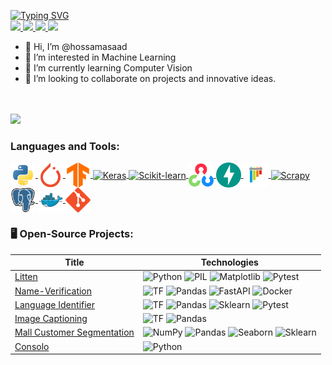 <p align="left">
  
<a href="https://git.io/typing-svg">
    <img src="https://readme-typing-svg.demolab.com?font=Fira+Code&weight=800&duration=3000&pause=2000&color=15D8F7&vCenter=true&multiline=true&width=600&height=100&lines=Hossam+Asaad+Ragab;Software+Engineer+%7C+Machine+Learning+Engineer;Python+%7C+Deep+Learning+%7C+Computer+Vision+%7C+NLP" alt="Typing SVG" />
</a>

<br/>

<a href="mailto:hossamasaad10@gmail.com">
    <img src="https://img.shields.io/badge/-Email-red?style=flat-square&logo=gmail&logoColor=white">
</a>

<a href="https://drive.google.com/file/d/1WczP0BAbNrnDpyapUaHV5PzkquEYSRT3/view?usp=sharing">
    <img src="https://img.shields.io/badge/PDF-CV-red?style=flat-square&logo=adobe">
</a>

<a href="https://www.linkedin.com/in/hossamasaad10/">
    <img src="https://img.shields.io/badge/-Linkedin-blue?style=flat-square&logo=linkedin">
</a>

<a href="https://twitter.com/HossamAsaad10/">
    <img src="https://img.shields.io/badge/-Twitter-blue?style=flat-square&logo=twitter">
</a>

- 👋 Hi, I’m @hossamasaad
- 👀 I’m interested in Machine Learning
- 🌱 I’m currently learning Computer Vision
- 💞️ I’m looking to collaborate on projects and innovative ideas.
<br/>
<br/> 



<a href="https://github.com/hossamasaad">
    <img src="https://github-stats-alpha.vercel.app/api?username=hossamasaad&cc=22272e&tc=37BCF6&ic=fff&bc=0000">
</a>

<h3 align="left">Languages and Tools:</h3>


<a href="https://www.python.org" target="_blank" rel="noreferrer" > 
    <img src="https://raw.githubusercontent.com/devicons/devicon/master/icons/python/python-original.svg" alt="Python" width="40" height="40" align="center"/>
</a>


<a href="https://pytorch.org/" target="_blank" rel="noreferrer" > 
    <img src="https://raw.githubusercontent.com/devicons/devicon/master/icons/pytorch/pytorch-original.svg" alt="Pytorch" width="40" height="40" align="center"/>
</a> 


<a href="https://www.tensorflow.org/" target="_blank" rel="noreferrer" > 
    <img src="https://raw.githubusercontent.com/devicons/devicon/master/icons/tensorflow/tensorflow-original.svg" alt="Tensorflow" width="40" height="40" align="center"/>
</a> 


<a href="https://keras.io/" target="_blank" rel="noreferrer" > 
    <img src="https://upload.wikimedia.org/wikipedia/commons/thumb/a/ae/Keras_logo.svg/512px-Keras_logo.svg.png?20200317115153" alt="Keras" width="40" height="40" align="center"/>
</a>


<a href="https://scikit-learn.org/" target="_blank" rel="noreferrer" > 
    <img src="https://upload.wikimedia.org/wikipedia/commons/0/05/Scikit_learn_logo_small.svg" alt="Scikit-learn" width="40" height="40" align="center"/>
</a> 


<a href="https://opencv.org/" target="_blank" rel="noreferrer" > 
    <img src="https://raw.githubusercontent.com/devicons/devicon/master/icons/opencv/opencv-original.svg" alt="Open-CV" width="40" height="40" align="center"/>
</a>

<a href="https://fastapi.tiangolo.com/" target="_blank" rel="noreferrer" > 
    <img src="https://raw.githubusercontent.com/devicons/devicon/master/icons/fastapi/fastapi-original.svg" alt="FastAPI" width="40" height="40" align="center"/>
</a> 


<a href="https://docs.pytest.org/" target="_blank" rel="noreferrer">
    <img src="https://raw.githubusercontent.com/devicons/devicon/master/icons/pytest/pytest-original.svg"" alt="PyTest" width="40" height="40" align="center"/>
</a>

<a href="https://scrapy.org/" target="_blank" rel="noreferrer">
    <img src="https://cdn2.hubspot.net/hubfs/4367560/Imported_Blog_Media/scrapy.png" alt="Scrapy" width="40" height="40" align="center"/>
</a>

<a href="https://www.postgresql.org/" target="_blank" rel="noreferrer" > 
    <img src="https://raw.githubusercontent.com/devicons/devicon/master/icons/postgresql/postgresql-original.svg" alt="Postgresql" width="40" height="40" align="center"/>
</a>


<a href="https://www.docker.com/" target="_blank" rel="noreferrer" > 
    <img src="https://raw.githubusercontent.com/devicons/devicon/master/icons/docker/docker-original.svg" alt="Docker" width="40" height="40" align="center"/>
</a>


<a href="https://git-scm.com/" target="_blank" rel="noreferrer">
    <img src="https://raw.githubusercontent.com/devicons/devicon/master/icons/git/git-original.svg" alt="G it" width="40" height="40" align="center"/>
</a>

<h3 align="left">🖥️ Open-Source Projects:</h3>

|Title | Technologies|
|--|--|
[ Litten](https://github.com/hossamasaad/litten) | ![Python](https://img.shields.io/badge/python-black?style=flat-square&logo=python) ![PIL](https://img.shields.io/badge/PIL-black?style=flat-square&logo=pil) ![Matplotlib](https://img.shields.io/badge/Matplotlib-black?style=flat-square&logo=matplotlib-python) ![Pytest](https://img.shields.io/badge/PyTest-black?style=flat-square&logo=pytest)
| [Name-Verification](https://github.com/hossamasaad/Name-Verification) | ![TF](https://img.shields.io/badge/TF-black?style=flat-square&logo=tensorflow) ![Pandas](https://img.shields.io/badge/Pandas-black?style=flat-square&logo=pandas) ![FastAPI](https://img.shields.io/badge/FastAPI-black?style=flat-square&logo=fastapi) ![Docker](https://img.shields.io/badge/Docker-black?style=flat-square&logo=docker)|
| [Language Identifier](https://github.com/hossamasaad/Language-Identifier) | ![TF](https://img.shields.io/badge/TF-black?style=flat-square&logo=tensorflow) ![Pandas](https://img.shields.io/badge/Pandas-black?style=flat-square&logo=pandas) ![Sklearn](https://img.shields.io/badge/sklearn-black?style=flat-square&logo=scikit-learn) ![Pytest](https://img.shields.io/badge/PyTest-black?style=flat-square&logo=pytest) 
| [Image Captioning](https://github.com/hossamasaad/Image-Captioning) | ![TF](https://img.shields.io/badge/TF-black?style=flat-square&logo=tensorflow) ![Pandas](https://img.shields.io/badge/Pandas-black?style=flat-square&logo=pandas)
| [Mall Customer Segmentation](https://github.com/hossamasaad/Data-Science/tree/master/Mall%20Customer%20Segmentation) | ![NumPy](https://img.shields.io/badge/NumPy-black?style=flat-square&logo=numpy) ![Pandas](https://img.shields.io/badge/Pandas-black?style=flat-square&logo=pandas) ![Seaborn](https://img.shields.io/badge/Seaborn-black?style=flat-square&logo=seaborn) ![Sklearn](https://img.shields.io/badge/sklearn-black?style=flat-square&logo=scikit-learn)
| [Consolo](https://github.com/hossamasaad/Consolo) | ![Python](https://img.shields.io/badge/Python-black?style=flat-square&logo=python)
                
</p>
